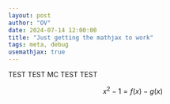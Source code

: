 ```yaml
---
layout: post
author: "OV"
date: 2024-07-14 12:00:00
title: "Just getting the mathjax to work"
tags: meta, debug
usemathjax: true
---
```


TEST TEST MC TEST TEST

$$x^2-1=f(x)-g(x)$$
